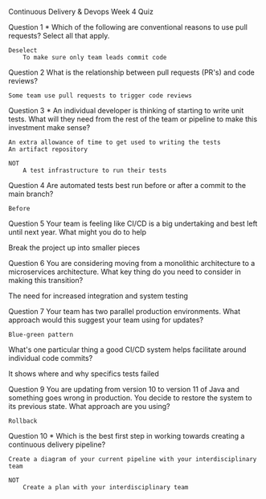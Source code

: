 Continuous Delivery & Devops
Week 4 Quiz

Question 1 *
Which of the following are conventional reasons to use pull requests?  Select all that apply.

	Deselect
		To make sure only team leads commit code  

Question 2
What is the relationship between pull requests (PR's) and code reviews?

	Some team use pull requests to trigger code reviews


Question 3 *
An individual developer is thinking of starting to write unit tests. What will they need from the rest of the team or pipeline to make this investment make sense?  

	An extra allowance of time to get used to writing the tests
	An artifact repository  

	NOT
		A test infrastructure to run their tests  

Question 4
Are automated tests best run before or after a commit to the main branch?  

	Before


Question 5
  Your team is feeling like CI/CD is a big undertaking and best left until next year. What might you do to help


   Break the project up into smaller pieces  



  Question 6
You are considering moving from a monolithic architecture to a microservices architecture. What key thing do you need to consider in making this transition?  

 The need for increased integration and system testing  


 Question 7
Your team has two parallel production environments. What approach would this suggest your team using for updates?  

	Blue-green pattern  


What's one particular thing a good CI/CD system helps facilitate around individual code commits?  

	
  It shows where and why specifics tests failed 



Question 9
You are updating from version 10 to version 11 of Java and something goes wrong in production. You decide to restore the system to its previous state. What approach are you using?  

	Rollback


Question 10 *
Which is the best first step in working towards creating a continuous delivery pipeline?  

	Create a diagram of your current pipeline with your interdisciplinary team   

	NOT
		Create a plan with your interdisciplinary team  